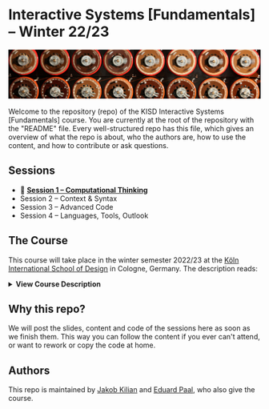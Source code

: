 # Interactive Systems [Fundamentals] –  Winter 22/23

![A close-up of a Turing Machine](img/turing-machine-title.jpg)

Welcome to the repository (repo) of the KISD Interactive Systems [Fundamentals] course. 
You are currently at the root of the repository with the "README" file. Every well-structured repo has this file, which gives an overview of what the repo is about, who the authors are, how to use the content, and how to contribute or ask questions.

## Sessions

- 🤔 [**Session 1 – Computational Thinking**](/sessions/session1_Computational%20Thinknig)
- Session 2 – Context & Syntax
- Session 3 – Advanced Code
- Session 4 – Languages, Tools, Outlook

## The Course
This course will take place in the winter semester 2022/23 at the [Köln International School of Design](https://kisd.de) in Cologne, Germany. The description reads:

<details>
<summary style="font-size:14px"><b>View Course Description</b></summary>
<p><i>
Code and algorithms are the materials from which essential aspects of our social, cultural and economic future are built. When designing these interactive systems and objects, a substantial understanding of the underlying technology (hardware) and the executed algorithm or program code (software) is essential. With the increase of such systems in everyday life, there is an increasing need to approach these topics in the context of design studies (especially in interaction/interface/product design) and to develop the ability to develop such prototypes.</i></p><p><i>

In this crash course (5 longer sessions with breaks) we learn the absolute basics of programming and look at individual aspects of the subject complex: What is a programming language and why are there so many of them? On which devices and platforms does which code run and how do I get it on there? How and where do I write, develop and store code and how do I execute it?</i></p><p><i>

No previous knowledge is required for participation. Directly after the course, there will be two further "Interactive Systems [Application]" courses in which you can apply what you have learned. Insofar as these can be chosen, it is recommended to attend one or, if you are interested, both courses.
</i></p></details>

## Why this repo?
We will post the slides, content and code of the sessions here as soon as we finish them. This way you can follow the content if you ever can't attend, or want to rework or copy the code at home.

## Authors
This repo is maintained by [Jakob Kilian](https://github.com/jakobkilian) and [Eduard Paal](https://github.com/edipa), who also give the course. 

